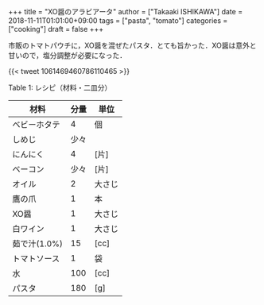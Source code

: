 +++
title = "XO醤のアラビアータ"
author = ["Takaaki ISHIKAWA"]
date = 2018-11-11T01:01:00+09:00
tags = ["pasta", "tomato"]
categories = ["cooking"]
draft = false
+++

市販のトマトパウチに，XO醤を混ぜたパスタ．とても旨かった．XO醤は意外と甘いので，塩分調整が必要になった．

{{< tweet 1061469460786110465 >}}

<div class="table-caption">
  <span class="table-number">Table 1</span>:
  レシピ（材料・二皿分）
</div>

| 材料      | 分量 | 単位 |
|---------|----|----|
| ベビーホタテ | 4   | 個   |
| しめじ    | 少々 |      |
| にんにく  | 4   | [片] |
| ベーコン  | 少々 | [片] |
| オイル    | 2   | 大さじ |
| 鷹の爪    | 1   | 本   |
| XO醤      | 1   | 大さじ |
| 白ワイン  | 1   | 大さじ |
| 茹で汁(1.0%) | 15  | [cc] |
| トマトソース | 1   | 袋   |
| 水        | 100 | [cc] |
| パスタ    | 180 | [g]  |
